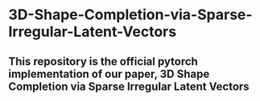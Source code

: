 # 3D-Shape-Completion-via-Sparse-Irregular-Latent-Vectors
## This repository is the official pytorch implementation of our paper, 3D Shape Completion via Sparse Irregular Latent Vectors
